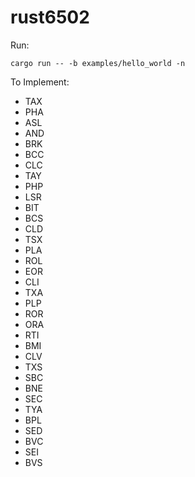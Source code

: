 # rust6502

Run:

```shell
cargo run -- -b examples/hello_world -n
```

To Implement:

- TAX
- PHA
- ASL
- AND
- BRK
- BCC
- CLC
- TAY
- PHP
- LSR
- BIT
- BCS
- CLD
- TSX
- PLA
- ROL
- EOR
- CLI
- TXA
- PLP
- ROR
- ORA
- RTI
- BMI
- CLV
- TXS
- SBC
- BNE
- SEC
- TYA
- BPL
- SED
- BVC
- SEI
- BVS
